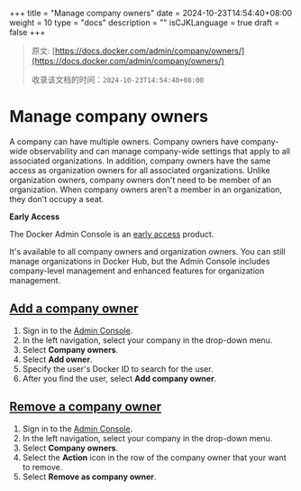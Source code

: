 +++
title = "Manage company owners"
date = 2024-10-23T14:54:40+08:00
weight = 10
type = "docs"
description = ""
isCJKLanguage = true
draft = false
+++

> 原文: [https://docs.docker.com/admin/company/owners/](https://docs.docker.com/admin/company/owners/)
>
> 收录该文档的时间：`2024-10-23T14:54:40+08:00`

# Manage company owners

A company can have multiple owners. Company owners have company-wide observability and can manage company-wide settings that apply to all associated organizations. In addition, company owners have the same access as organization owners for all associated organizations. Unlike organization owners, company owners don't need to be member of an organization. When company owners aren't a member in an organization, they don't occupy a seat.

**Early Access**

The Docker Admin Console is an [early access](https://docs.docker.com/release-lifecycle#early-access-ea) product.

It's available to all company owners and organization owners. You can still manage organizations in Docker Hub, but the Admin Console includes company-level management and enhanced features for organization management.

## [Add a company owner](https://docs.docker.com/admin/company/owners/#add-a-company-owner)

1. Sign in to the [Admin Console](https://admin.docker.com/).
2. In the left navigation, select your company in the drop-down menu.
3. Select **Company owners**.
4. Select **Add owner**.
5. Specify the user's Docker ID to search for the user.
6. After you find the user, select **Add company owner**.

## [Remove a company owner](https://docs.docker.com/admin/company/owners/#remove-a-company-owner)

1. Sign in to the [Admin Console](https://admin.docker.com/).
2. In the left navigation, select your company in the drop-down menu.
3. Select **Company owners**.
4. Select the **Action** icon in the row of the company owner that your want to remove.
5. Select **Remove as company owner**.

